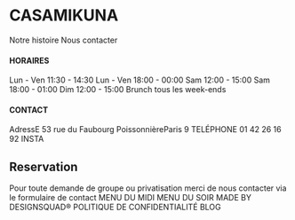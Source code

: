 # CASAMIKUNA
Notre histoire
Nous contacter
#### HORAIRES
Lun - Ven
11:30 - 14:30
Lun - Ven
18:00 - 00:00
Sam
12:00 - 15:00
Sam
18:00 - 01:00
Dim
12:00 - 15:00
Brunch tous les week-ends
#### CONTACT
AdressE
53 rue du Faubourg PoissonnièreParis 9
TELÉPHONE
01 42 26 16 92
INSTA
## Reservation
Pour toute demande de groupe ou privatisation merci de nous contacter via le formulaire de contact
MENU DU MIDI
MENU DU SOIR
MADE BY DESIGNSQUAD®
POLITIQUE DE CONFIDENTIALITÉ
BLOG
